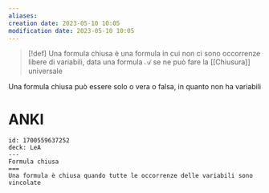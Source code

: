 ```yaml
---
aliases: 
creation date: 2023-05-10 10:05
modification date: 2023-05-10 10:05
---
```


>[!def]
>Una formula chiusa è una formula in cui non ci sono occorrenze libere di variabili, data una formula $\mathcal{A}$ se ne può fare la [[Chiusura]] universale

Una formula chiusa può essere solo o vera o falsa, in quanto non ha variabili

# ANKI

```anki
id: 1700559637252
deck: LeA
---
Formula chiusa
===
Una formula è chiusa quando tutte le occorrenze delle variabili sono vincolate
```
